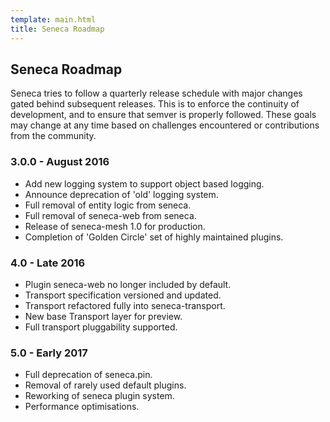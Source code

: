 ```yaml
---
template: main.html
title: Seneca Roadmap
---
```


## Seneca Roadmap

Seneca tries to follow a quarterly release schedule with major changes gated behind subsequent releases.
This is to enforce the continuity of development, and to ensure that semver is properly followed.
These goals may change at any time based on challenges encountered or contributions from the community.

### 3.0.0 - August 2016

* Add new logging system to support object based logging.
* Announce deprecation of 'old' logging system.
* Full removal of entity logic from seneca.
* Full removal of seneca-web from seneca.
* Release of seneca-mesh 1.0 for production.
* Completion of 'Golden Circle' set of highly maintained plugins.

### 4.0 - Late 2016
* Plugin seneca-web no longer included by default.
* Transport specification versioned and updated.
* Transport refactored fully into seneca-transport.
* New base Transport layer for preview.
* Full transport pluggability supported.

### 5.0 - Early 2017
* Full deprecation of seneca.pin.
* Removal of rarely used default plugins.
* Reworking of seneca plugin system.
* Performance optimisations.

